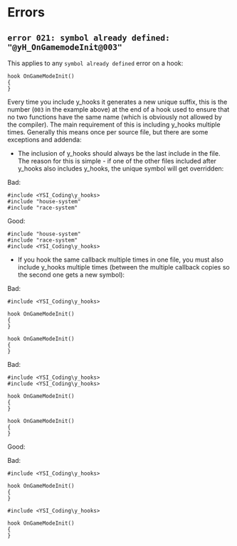 # Errors

## `error 021: symbol already defined: "@yH_OnGamemodeInit@003"`

This applies to any `symbol already defined` error on a hook:

```pawn
hook OnGameModeInit()
{
}
```

Every time you include y_hooks it generates a new unique suffix, this is the number (`003` in the example above) at the end of a hook used to ensure that no two functions have the same name (which is obviously not allowed by the compiler).  The main requirement of this is including y_hooks multiple times.  Generally this means once per source file, but there are some exceptions and addenda:

* The inclusion of y_hooks should always be the last include in the file.  The reason for this is simple - if one of the other files included after y_hooks also includes y_hooks, the unique symbol will get overridden:

Bad:

```pawn
#include <YSI_Coding\y_hooks>
#include "house-system"
#include "race-system"
```

Good:

```pawn
#include "house-system"
#include "race-system"
#include <YSI_Coding\y_hooks>
```

* If you hook the same callback multiple times in one file, you must also include y_hooks multiple times (between the multiple callback copies so the second one gets a new symbol):

Bad:

```pawn
#include <YSI_Coding\y_hooks>

hook OnGameModeInit()
{
}

hook OnGameModeInit()
{
}
```

Bad:

```pawn
#include <YSI_Coding\y_hooks>
#include <YSI_Coding\y_hooks>

hook OnGameModeInit()
{
}

hook OnGameModeInit()
{
}
```

Good:

Bad:

```pawn
#include <YSI_Coding\y_hooks>

hook OnGameModeInit()
{
}

#include <YSI_Coding\y_hooks>

hook OnGameModeInit()
{
}
```



